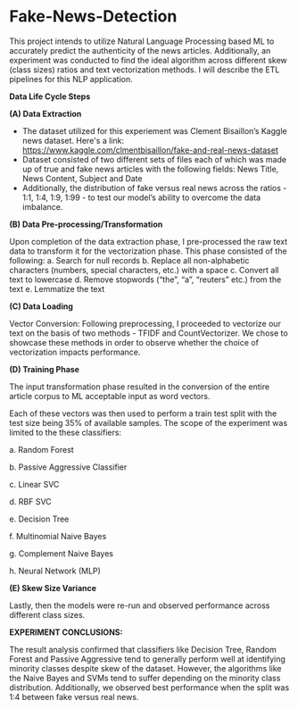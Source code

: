 # Fake-News-Detection

This project intends to utilize Natural Language Processing based ML to accurately predict the authenticity of the news articles. Additionally, an experiment was conducted to find the ideal algorithm across different skew (class sizes) ratios and text vectorization methods. I will describe the ETL pipelines for this NLP application.

**Data Life Cycle Steps**

**(A) Data Extraction**

- The dataset utilized for this experiement was Clement Bisaillon’s Kaggle news dataset. Here's a link: https://www.kaggle.com/clmentbisaillon/fake-and-real-news-dataset
- Dataset consisted of two different sets of files each of which was made up of true and fake news articles with the following fields: News Title, News Content, Subject and Date
- Additionally, the distribution of fake versus real news across the ratios - 1:1, 1:4, 1:9, 1:99 - to test our model’s ability to overcome the data imbalance.

**(B) Data Pre-processing/Transformation**

Upon completion of the data extraction phase, I pre-processed the raw text data to transform it for the vectorization phase. 
This phase consisted of the following:
a. Search for null records
b. Replace all non-alphabetic characters (numbers, special characters, etc.) with a space
c. Convert all text to lowercase
d. Remove stopwords (“the”, “a”, “reuters” etc.) from the text 
e. Lemmatize the text


**(C) Data Loading**

Vector Conversion: Following preprocessing, I proceeded to vectorize our text on the basis of two methods - TFIDF and CountVectorizer. We chose to
showcase these methods in order to observe whether the choice of vectorization impacts performance.


**(D) Training Phase**

The input transformation phase resulted in the conversion of the entire article corpus to ML acceptable input as word vectors.

Each of these vectors was then used to perform a train test split with the test size being 35% of available samples. 
The scope of the experiment was limited to the these classifiers:

a. Random Forest

b. Passive Aggressive Classifier

c. Linear SVC

d. RBF SVC

e. Decision Tree

f. Multinomial Naive Bayes

g. Complement Naive Bayes

h. Neural Network (MLP)


**(E) Skew Size Variance**

Lastly, then the models were re-run and observed performance across different class sizes.


**EXPERIMENT CONCLUSIONS:**

The result analysis confirmed that classifiers like Decision Tree, Random Forest and Passive Aggressive tend to generally perform well at identifying minority classes despite skew of the dataset. However, the algorithms like the Naive Bayes and SVMs tend to suffer depending on the minority class distribution. Additionally, we
observed best performance when the split was 1:4 between fake versus real news.
